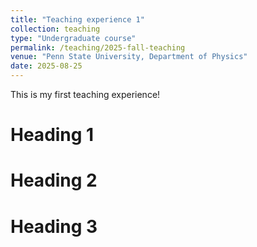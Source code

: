 ```yaml
---
title: "Teaching experience 1"
collection: teaching
type: "Undergraduate course"
permalink: /teaching/2025-fall-teaching
venue: "Penn State University, Department of Physics"
date: 2025-08-25
---
```


This is my first teaching experience!

Heading 1
======

Heading 2
======

Heading 3
======
